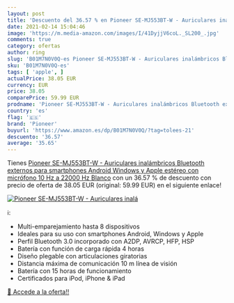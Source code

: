 ```yaml
---
layout: post
title: 'Descuento del 36.57 % en Pioneer SE-MJ553BT-W - Auriculares inalá'
date: 2021-02-14 15:04:46
image: 'https://m.media-amazon.com/images/I/41DyjjV6coL._SL200_.jpg'
comments: true
category: ofertas
author: ring
slug: 'B01M7N0V0Q-es Pioneer SE-MJ553BT-W - Auriculares inalámbricos Bluetooth...'
sku: 'B01M7N0V0Q-es'
tags: [ 'apple', ]
actualPrice: 38.05 EUR
currency: EUR
price: 38.05
comparePrice: 59.99 EUR
prodname: 'Pioneer SE-MJ553BT-W - Auriculares inalámbricos Bluetooth externos para smartphones Android  Windows y Apple  estéreo  con micrófono  10 Hz a 22000 Hz  Blanco'
country: 'es'
flag: '🇪🇸'
brand: 'Pioneer'
buyurl: 'https://www.amazon.es/dp/B01M7N0V0Q/?tag=tolees-21'
descuento: '36.57'
average: '35.65'
---
```


Tienes [Pioneer SE-MJ553BT-W - Auriculares inalámbricos Bluetooth externos para smartphones Android  Windows y Apple  estéreo  con micrófono  10 Hz a 22000 Hz  Blanco](https://www.amazon.es/dp/B01M7N0V0Q/?tag=tolees-21) con un 36.57 % de descuento con precio de oferta de 38.05 EUR (original: 59.99 EUR) en el siguiente enlace!

[![Pioneer SE-MJ553BT-W - Auriculares inalá](https://m.media-amazon.com/images/I/41DyjjV6coL._SL200_.jpg)](https://www.amazon.es/dp/B01M7N0V0Q/?tag=tolees-21)

ℹ️:

- Multi-emparejamiento hasta 8 dispositivos
- Ideales para su uso con smartphones Android, Windows y Apple
- Perfil Bluetooth 3.0 incorporado con A2DP, AVRCP, HFP, HSP
- Batería con función de carga rápida 4 horas
- Diseño plegable con articulaciones giratorias
- Distancia máxima de comunicación 10 m línea de visión
- Batería con 15 horas de funcionamiento
- Certificados para iPod, iPhone & iPad

[🛒 Accede a la oferta!!](https://www.amazon.es/dp/B01M7N0V0Q/?tag=tolees-21)
